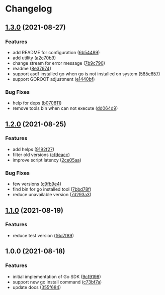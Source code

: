 # Changelog

## [1.3.0](https://www.github.com/yacchi/asdf-go-sdk/compare/v1.2.0...v1.3.0) (2021-08-27)


### Features

* add README for configuration ([6b54489](https://www.github.com/yacchi/asdf-go-sdk/commit/6b5448962c0dd5af04a68bfc073fe15d09d35cb7))
* add utility ([a2c70b9](https://www.github.com/yacchi/asdf-go-sdk/commit/a2c70b92d244013bf29fa54ed338086837dbc0ed))
* change stream for error message ([7b9c790](https://www.github.com/yacchi/asdf-go-sdk/commit/7b9c790d2aa64e584183a9dd93500ad44db5a294))
* readme ([8e37974](https://www.github.com/yacchi/asdf-go-sdk/commit/8e37974fdbf8aab294069e44c488d574e5799533))
* support asdf installed go when go is not installed on system ([585e657](https://www.github.com/yacchi/asdf-go-sdk/commit/585e6576cd9d46d8c3d1485f0fbbd214a1f20796))
* support GOROOT adjustment ([e1440bf](https://www.github.com/yacchi/asdf-go-sdk/commit/e1440bff4f5195e5ab6aa120e5f91ecbff59d59c))


### Bug Fixes

* help for deps ([b070811](https://www.github.com/yacchi/asdf-go-sdk/commit/b070811e8a8e08a4f00dc8953199c2606eea0ba9))
* remove tools bin when can not execute ([dd064d9](https://www.github.com/yacchi/asdf-go-sdk/commit/dd064d9b767f089ba22b1d07eb06f3c068d6197d))

## [1.2.0](https://www.github.com/yacchi/asdf-go-sdk/compare/v1.1.0...v1.2.0) (2021-08-25)


### Features

* add helps ([9192f27](https://www.github.com/yacchi/asdf-go-sdk/commit/9192f27f3771587ee1490645d1bf854d60a642f8))
* filter old versions ([cfdeacc](https://www.github.com/yacchi/asdf-go-sdk/commit/cfdeacce51bf04e4ae9efbcb78c6adcad0b239d7))
* improve script latency ([2ce05aa](https://www.github.com/yacchi/asdf-go-sdk/commit/2ce05aa3ac468c6b659feb4e03fefc32bb5a53f0))


### Bug Fixes

* few versions ([c9fb9e4](https://www.github.com/yacchi/asdf-go-sdk/commit/c9fb9e41fb6198ec5d849be406b387b38d658b71))
* find bin for go installed tool ([7bbd78f](https://www.github.com/yacchi/asdf-go-sdk/commit/7bbd78f3476d70b9a63afeda44e8c107a4547c05))
* reduce unavailable version ([7d293a3](https://www.github.com/yacchi/asdf-go-sdk/commit/7d293a312fb4c73c0e025ddaf23005ab13439664))

## [1.1.0](https://www.github.com/yacchi/asdf-go-sdk/compare/v1.0.0...v1.1.0) (2021-08-19)


### Features

* reduce test version ([f6d7f89](https://www.github.com/yacchi/asdf-go-sdk/commit/f6d7f89a871a971837ecbb17f6864e86ed1a4b2c))

## 1.0.0 (2021-08-18)


### Features

* initial implementation of Go SDK ([9cf9198](https://www.github.com/yacchi/asdf-go-sdk/commit/9cf91982a8cb31580f23401a401e7f03ea76e562))
* support new go install command ([c73bf7a](https://www.github.com/yacchi/asdf-go-sdk/commit/c73bf7aff856e1e1baa0e76e1bb8e32452bb05c7))
* update docs ([355f684](https://www.github.com/yacchi/asdf-go-sdk/commit/355f6840a8429fa7e3c2a4769805cc9136703793))
